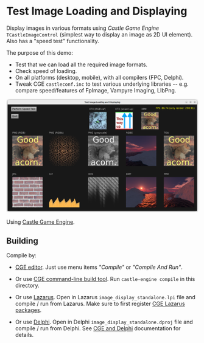 # Test Image Loading and Displaying

Display images in various formats using _Castle Game Engine_ `TCastleImageControl`
(simplest way to display an image as 2D UI element).
Also has a "speed test" functionality.

The purpose of this demo:

- Test that we can load all the required image formats.
- Check speed of loading.
- On all platforms (desktop, mobile), with all compilers (FPC, Delphi).
- Tweak CGE `castleconf.inc` to test various underlying libraries -- e.g. compare speed/features of FpImage, Vampyre Imaging, LIbPng.

![Screenshot](screenshot.png)

Using [Castle Game Engine](https://castle-engine.io/).

## Building

Compile by:

- [CGE editor](https://castle-engine.io/editor). Just use menu items _"Compile"_ or _"Compile And Run"_.

- Or use [CGE command-line build tool](https://castle-engine.io/build_tool). Run `castle-engine compile` in this directory.

- Or use [Lazarus](https://www.lazarus-ide.org/). Open in Lazarus `image_display_standalone.lpi` file and compile / run from Lazarus. Make sure to first register [CGE Lazarus packages](https://castle-engine.io/lazarus).

- Or use [Delphi](https://www.embarcadero.com/products/Delphi). Open in Delphi `image_display_standalone.dproj` file and compile / run from Delphi. See [CGE and Delphi](https://castle-engine.io/delphi) documentation for details.
